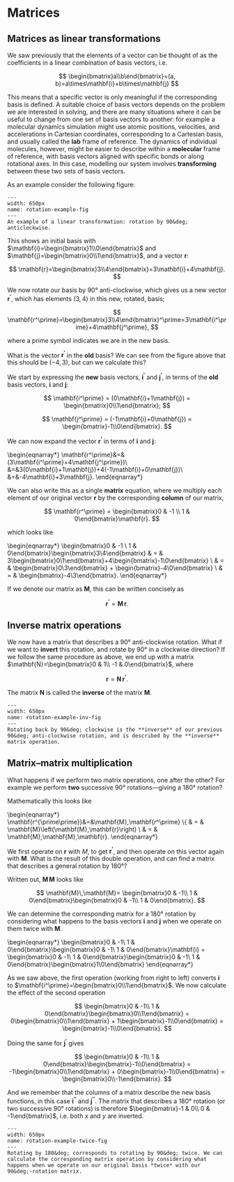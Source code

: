 # Matrices

## Matrices as linear transformations

We saw previously that the elements of a vector can be thought of as the coefficients in a linear combination of basis vectors, i.e. 

$$
\begin{bmatrix}a\\b\end{bmatrix}=(a, b)=a\times\mathbf{i}+b\times\mathbf{j}
$$

This means that a specific vector is only meaningful if the corresponding basis is defined. A suitable choice of basis vectors depends on the problem we are interested in solving, and there are many situations where it can be useful to change from one set of basis vectors to another: for example a molecular dynamics simulation might use atomic positions, velocities, and accelerations in Cartesian coordinates, corresponding to a Cartesian basis, and usually called the **lab** frame of reference. The dynamics of individual molecules, however, might be easier to describe within a **molecular** frame of reference, with basis vectors aligned with specific bonds or along rotational axes. In this case, modelling our system involves **transforming** between these two sets of basis vectors.

As an example consider the following figure:

```{figure} ./figures/vectors_and_matrices/rotation_example.svg
---
width: 650px
name: rotation-example-fig
---
An example of a linear transformation: rotation by 90&deg; anticlockwise.
```

This shows an initial basis with $\mathbf{i}=\begin{bmatrix}1\\0\end{bmatrix}$ and $\mathbf{j}=\begin{bmatrix}0\\1\end{bmatrix}$, and a vector $\mathbf{r}$:

$$
\mathbf{r}=\begin{bmatrix}3\\4\end{bmatrix}=3\mathbf{i}+4\mathbf{j}. 
$$

We now rotate our basis by 90&deg; anti-clockwise, which gives us a new vector $\mathbf{r^\prime}$, which has elements $(3,4)$ in this new, rotated, basis;

$$
\mathbf{r^\prime}=\begin{bmatrix}3\\4\end{bmatrix}^\prime=3\mathbf{i^\prime}+4\mathbf{j^\prime},
$$

where a prime symbol indicates we are in the new basis.

What is the vector $\mathbf{r^\prime}$ in the **old** basis? We can see from the figure above that this should be $(-4,3)$, but can we calculate this?

We start by expressing the **new** basis vectors, $\mathbf{i^\prime}$ and $\mathbf{j^\prime}$, in terms of the **old** basis vectors, $\mathbf{i}$ and $\mathbf{j}$:

$$
\mathbf{i^\prime} = (0\mathbf{i}+1\mathbf{j}) = \begin{bmatrix}0\\1\end{bmatrix};
$$

$$
\mathbf{j^\prime} = (-1\mathbf{i}+0\mathbf{j}) = \begin{bmatrix}-1\\0\end{bmatrix}.
$$

We can now expand the vector $\mathbf{r^\prime}$ in terms of $\mathbf{i}$ and $\mathbf{j}$:

\begin{eqnarray*}
\mathbf{r^\prime}&=&(3\mathbf{i^\prime}+4\mathbf{j^\prime})\\
               &=&3(0\mathbf{i}+1\mathbf{j})+4(-1\mathbf{i}+0\mathbf{j})\\
               &=&-4\mathbf{i}+3\mathbf{j}.
\end{eqnarray*}

We can also write this as a single **matrix** equation, where we multiply each element of our original vector $\mathbf{r}$ by the corresponding **column** of our matrix,

$$
\mathbf{r^\prime} = \begin{bmatrix}0 & -1 \\ 1 & 0\end{bmatrix}\mathbf{r}.
$$

which looks like

\begin{eqnarray*}
\begin{bmatrix}0 & -1 \\ 1 & 0\end{bmatrix}\begin{bmatrix}3\\4\end{bmatrix} & = & 3\begin{bmatrix}0\\1\end{bmatrix}+4\begin{bmatrix}-1\\0\end{bmatrix} \\
  & = & \begin{bmatrix}0\\3\end{bmatrix} + \begin{bmatrix}-4\\0\end{bmatrix} \\
  & = & \begin{bmatrix}-4\\3\end{bmatrix}.
\end{eqnarray*}

If we denote our matrix as $\mathbf{M}$, this can be written concisely as

$$
\mathbf{r^\prime} = \mathbf{M}\,\mathbf{r}.
$$

## Inverse matrix operations

We now have a matrix that describes a 90&deg; anti-clockwise rotation. What if we want to **invert** this rotation, and rotate by 90&deg; in a clockwise direction? If we follow the same procedure as above, we end up with a matrix $\mathbf{N}=\begin{bmatrix}0 & 1\\ -1 & 0\end{bmatrix}$, where

$$
\mathbf{r} = \mathbf{N}\,\mathbf{r^\prime}.
$$

The matrix $\mathbf{N}$ is called the **inverse** of the matrix $\mathbf{M}$.

```{figure} ./figures/vectors_and_matrices/rotation_example_inv.svg 
---
width: 650px
name: rotation-example-inv-fig
---
Rotating back by 90&deg; clockwise is the **inverse** of our previous 90&deg; anti-clockwise rotation, and is described by the **inverse** matrix operation.
```

## Matrix&ndash;matrix multiplication

What happens if we perform two matrix operations, one after the other? For example we perform **two** successive 90&deg; rotations&mdash;giving a 180&deg; rotation?

Mathematically this looks like

\begin{eqnarray*}
\mathbf{r^{\prime\prime}}&=&\mathbf{M}\,\mathbf{r^\prime} \\{
& = & \mathbf{M}\left(\mathbf{M}\,\mathbf{r}\right) \\
& = & \mathbf{M}\,\mathbf{M}\,\mathbf{r}.
\end{eqnarray*}

We first operate on $\mathbf{r}$ with $M$, to get $\mathbf{r^\prime}$, and then operate on this vector again with $\mathbf{M}$. What is the result of this double operation, and can find a matrix that describes a general rotation by 180&deg;?

Written out, $\mathbf{M}\,\mathbf{M}$ looks like

$$
\mathbf{M}\,\mathbf{M}= \begin{bmatrix}0 & -1\\ 1 & 0\end{bmatrix}\begin{bmatrix}0 & -1\\ 1 & 0\end{bmatrix}.
$$

We can determine the corresponding matrix for a 180&deg; rotation by considering what happens to the basis vectors $\mathbf{i}$ and $\mathbf{j}$ when we operate on them twice with $\mathbf{M}$.

\begin{eqnarray*}
\begin{bmatrix}0 & -1\\ 1 & 0\end{bmatrix}\begin{bmatrix}0 & -1\\ 1 & 0\end{bmatrix}\mathbf{i} = \begin{bmatrix}0 & -1\\ 1 & 0\end{bmatrix}\begin{bmatrix}0 & -1\\ 1 & 0\end{bmatrix}\begin{bmatrix}1\\0\end{bmatrix}
\end{eqnarray*}

As we saw above, the first operation (working from right to left) converts $\mathbf{i}$ to $\mathbf{i^\prime}=\begin{bmatrix}0\\1\end{bmatrix}$. We now calculate the effect of the second operation

$$
\begin{bmatrix}0 & -1\\ 1 & 0\end{bmatrix}\begin{bmatrix}0\\1\end{bmatrix} = 0\begin{bmatrix}0\\1\end{bmatrix} + 1\begin{bmatrix}-1\\0\end{bmatrix} = \begin{bmatrix}-1\\0\end{bmatrix}.
$$

Doing the same for $\mathbf{j^\prime}$ gives

$$
\begin{bmatrix}0 & -1\\ 1 & 0\end{bmatrix}\begin{bmatrix}-1\\0\end{bmatrix} = -1\begin{bmatrix}0\\1\end{bmatrix} + 0\begin{bmatrix}-1\\0\end{bmatrix} = \begin{bmatrix}0\\-1\end{bmatrix}.
$$

And we remember that the columns of a matrix describe the new basis functions, in this case $\mathbf{i^{\prime\prime}}$ and $\mathbf{j^{\prime\prime}}$. The matrix that describes a 180&deg; rotation (or two successive 90&deg; rotations) is therefore $\begin{bmatrix}-1 & 0\\ 0 & -1\end{bmatrix}$, i.e. both $x$ and $y$ are inverted.

```{figure} ./figures/vectors_and_matrices/rotation_example_twice.svg
---
width: 650px
name: rotation-example-twice-fig
---
Rotating by 180&deg; corresponds to rotating by 90&deg; twice. We can calculate the corresponding matrix operation by considering what happens when we operate on our original basis *twice* with our 90&deg;-rotation matrix.
```
